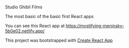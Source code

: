 Studio Ghibli Films

The most basic of the basic first React apps

You can see this React app at https://mystifying-meninsky-5b0e02.netlify.app/

This project was bootstrapped with [Create React App](https://github.com/facebook/create-react-app)